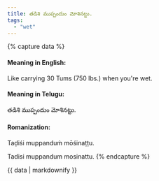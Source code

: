 ```yaml
---
title: తడిశి ముప్పందుం మోశినట్టు.
tags:
  - "wet"
---
```


{% capture data %}
#### Meaning in English:
Like carrying 30 Tums (750 lbs.) when you're wet.

#### Meaning in Telugu:
తడిశి ముప్పందుం మోశినట్టు.

#### Romanization:
Taḍiśi muppanduṁ mōśinaṭṭu.

Tadisi muppandum mosinattu.
{% endcapture %}

{{ data | markdownify }}

